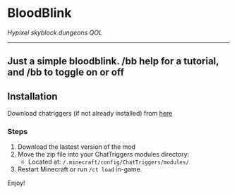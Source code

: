 # BloodBlink

_Hypixel skyblock dungeons QOL_

---
Just a simple bloodblink. /bb help for a tutorial, and /bb to toggle on or off
---

## Installation
Download chatriggers (if not already installed) from [here](https://chattriggers.com/)

### Steps

1. Download the lastest version of the mod
2. Move the zip file into your ChatTriggers modules directory:
   - Located at: `/.minecraft/config/ChatTriggers/modules/`
3. Restart Minecraft or run `/ct load` in-game.


Enjoy!
